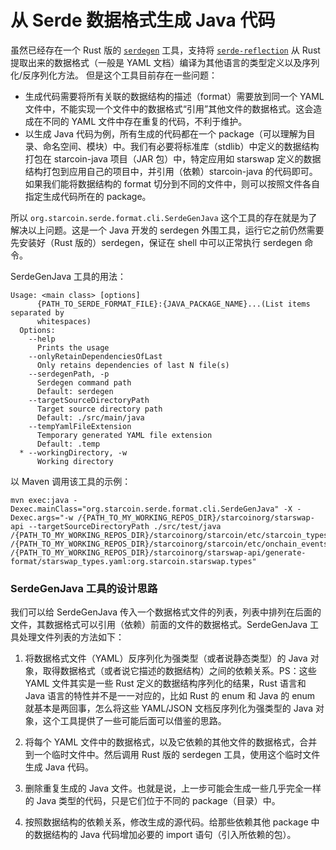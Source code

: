 # 从 Serde 数据格式生成 Java 代码

虽然已经存在一个 Rust 版的 [`serdegen`](https://github.com/novifinancial/serde-reflection/tree/master/serde-generate)
工具，支持将 [`serde-reflection`](https://crates.io/crates/serde-reflection) 从 Rust 提取出来的数据格式（一般是 YAML
文档）编译为其他语言的类型定义以及序列化/反序列化方法。 但是这个工具目前存在一些问题：

* 生成代码需要将所有关联的数据结构的描述（format）需要放到同一个 YAML 文件中，不能实现一个文件中的数据格式“引用”其他文件的数据格式。这会造成在不同的 YAML 文件中存在重复的代码，不利于维护。
* 以生成 Java 代码为例，所有生成的代码都在一个 package（可以理解为目录、命名空间、模块）中。我们有必要将标准库（stdlib）中定义的数据结构打包在 starcoin-java 项目（JAR 包）中，特定应用如
  starswap 定义的数据结构打包到应用自己的项目中，并引用（依赖）starcoin-java 的代码即可。如果我们能将数据结构的 format 切分到不同的文件中，则可以按照文件各自指定生成代码所在的 package。

所以 `org.starcoin.serde.format.cli.SerdeGenJava` 这个工具的存在就是为了解决以上问题。这是一个 Java 开发的 serdegen 外围工具，运行它之前仍然需要先安装好（Rust
版的）serdegen，保证在 shell 中可以正常执行 serdegen 命令。

SerdeGenJava 工具的用法：

```
Usage: <main class> [options] 
      {PATH_TO_SERDE_FORMAT_FILE}:{JAVA_PACKAGE_NAME}...(List items separated by 
      whitespaces) 
  Options:
    --help
      Prints the usage
    --onlyRetainDependenciesOfLast
      Only retains dependencies of last N file(s)
    --serdegenPath, -p
      Serdegen command path
      Default: serdegen
    --targetSourceDirectoryPath
      Target source directory path
      Default: ./src/main/java
    --tempYamlFileExtension
      Temporary generated YAML file extension
      Default: .temp
  * --workingDirectory, -w
      Working directory
```

以 Maven 调用该工具的示例：

```
mvn exec:java -Dexec.mainClass="org.starcoin.serde.format.cli.SerdeGenJava" -X -Dexec.args="-w /{PATH_TO_MY_WORKING_REPOS_DIR}/starcoinorg/starswap-api --targetSourceDirectoryPath ./src/test/java /{PATH_TO_MY_WORKING_REPOS_DIR}/starcoinorg/starcoin/etc/starcoin_types.yml:org.starcoin.types /{PATH_TO_MY_WORKING_REPOS_DIR}/starcoinorg/starcoin/etc/onchain_events.yml:org.starcoin.types.event /{PATH_TO_MY_WORKING_REPOS_DIR}/starcoinorg/starswap-api/generate-format/starswap_types.yaml:org.starcoin.starswap.types"

```

### SerdeGenJava 工具的设计思路

我们可以给 SerdeGenJava 传入一个数据格式文件的列表，列表中排列在后面的文件，其数据格式可以引用（依赖）前面的文件的数据格式。SerdeGenJava 工具处理文件列表的方法如下：

1. 将数据格式文件（YAML）反序列化为强类型（或者说静态类型）的 Java 对象，取得数据格式（或者说它描述的数据结构）之间的依赖关系。PS：这些 YAML 文件其实是一些 Rust 定义的数据结构序列化的结果，Rust 语言和
   Java 语言的特性并不是一一对应的，比如 Rust 的 enum 和 Java 的 enum 就基本是两回事，怎么将这些 YAML/JSON 文档反序列化为强类型的 Java 对象，这个工具提供了一些可能后面可以借鉴的思路。

2. 将每个 YAML 文件中的数据格式，以及它依赖的其他文件的数据格式，合并到一个临时文件中。然后调用 Rust 版的 serdegen 工具，使用这个临时文件生成 Java 代码。

3. 删除重复生成的 Java 文件。也就是说，上一步可能会生成一些几乎完全一样的 Java 类型的代码，只是它们位于不同的 package（目录）中。

4. 按照数据结构的依赖关系，修改生成的源代码。给那些依赖其他 package 中的数据结构的 Java 代码增加必要的 import 语句（引入所依赖的包）。

